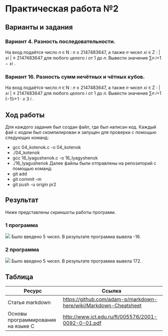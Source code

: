 # Практическая работа №2
## Варианты и задания
### Вариант 4. Разность последовательности. 
На вход подаётся число 𝑛 ∈ N : 𝑛 ≤ 2147483647, а также 𝑛 чисел 𝑥𝑖 ∈ Z : |𝑥𝑖 | ≤ 2147483647 для любого целого 𝑖 от 1 до 𝑛. Вывести значение ∑︁𝑛 𝑖=1 − 𝑥𝑖 .

### Вариант 16. Разность сумм нечётных и чётных кубов. 
На вход подаётся число 𝑛 ∈ N : 𝑛 ≤ 2147483647, а также 𝑛 чисел 𝑥𝑖 ∈ Z : |𝑥𝑖 | ≤ 2147483647 для любого целого 𝑖 от 1 до 𝑛. Вывести значение ∑︁𝑛 𝑖=1 (−1)𝑖+1 · 𝑥 3 𝑖 .
## Ход работы
Для каждого задания был создан файл, где был написан код. Каждый фай с кодом был скомпилирован и запущен для проверки с помощью следующих команд:
* gcc 04_kotenok.c -o 04_kotenok
* ./04_kotenok
* gcc 16_lyagushenok.c -o 16_lyagyshenok
* ./16_lyagushenok
 Далее файлы были отправлены на репозиторий с помощью команд:
* git add
* git commit -m
* git push -u origin pr2

## Результат
Ниже представлены скриншоты работы программ.
### 1 программа
![](https://pp.userapi.com/c850724/v850724244/ca33c/XB6_mz3r97k.jpg)
Было введено 5 чисел. В результате программа вывела -16.
### 2 программа
![](https://pp.userapi.com/c846219/v846219636/1b39dc/Ka8nbSf1lqA.jpg)
Было введено 5 чисел. В результате программа вывела 172.
## Таблица
| Ресурс          | Ссылка                                                           |
| ------------    | -----------------------------------------------------------------|
| Статья markdown | https://github.com/adam-p/markdown-here/wiki/Markdown-Cheatsheet |
| Основы программирования на языке С         | http://www.ict.edu.ru/ft/005576/2001-0092-0-01.pdf               |
